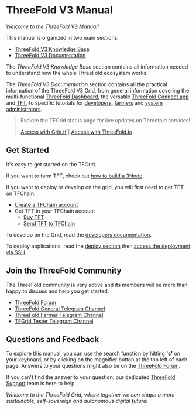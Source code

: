 # ThreeFold V3 Manual

*Welcome to the ThreeFold V3 Manual!*

This manual is organized in two main sections: 

- [ThreeFold V3 Knowledge Base](../knowledge_base/knowledge_base.md)
- [ThreeFold V3 Documentation](../documentation/documentation.md)

The *ThreeFold V3 Knowledge Base* section contains all information needed to understand how the whole ThreeFold ecosystem works. 

The *ThreeFold V3 Documentation* section contains all the practical information of the ThreeFold V3 Grid, from general information covering the multi-functional [ThreeFold Dashboard](../documentation/dashboard/dashboard.md), the versatile [ThreeFold Connect app](../documentation/tfconnect/tfconnect_toc.md) and [TFT](../documentation/threefold_token/threefold_token.md), to specific tutorials for [developers](../documentation/developers/developers.md), [farmers](../documentation/farmers/farmers.md) and [system administrators](../documentation/system_administrators/system_administrators.md).

> Explore the TFGrid status page for live updates on Threefold services!
> 
> [Access with Grid.tf](https://status.grid.tf) | [Access with ThreeFold.io](https://status.threefold.io)

## Get Started

It's easy to get started on the TFGrid. 

If you want to farm TFT, check out [how to build a 3Node](../documentation/farmers/3node_building/3node_building.md). 

If you want to deploy or develop on the grid, you will first need to get TFT on TFChain:

- [Create a TFChain account](../documentation/dashboard/wallet_connector.md)
- Get TFT in your TFChain account
  - [Buy TFT](../documentation/threefold_token/buy_sell_tft/buy_sell_tft.md)
  - [Send TFT to TFChain](../documentation/threefold_token/tft_bridges/tft_bridges.md)

To develop on the Grid, read the [developers documentation](../documentation/developers/developers.md).

To deploy applications, read the [deploy section](../documentation/dashboard/deploy/deploy.md) then [access the deployment via SSH](../documentation/system_administrators/getstarted/ssh_guide/ssh_guide.md).

## Join the ThreeFold Community

The ThreeFold community is very active and its members will be more than happy to discuss and help you get started.

* [ThreeFold Forum](https://forum.threefold.io/)
* [ThreeFold General Telegram Channel](https://t.me/threefold)
* [ThreeFold Farmer Telegram Channel](https://t.me/threefoldfarmers)
* [TFGrid Tester Telegram Channel](https://t.me/threefoldtesting)

## Questions and Feedback

To explore this manual, you can use the search function by hitting **'s'** on your keyboard, or by clicking on the magnifier button at the top left of each page. Answers to your questions might also be on the [ThreeFold Forum](https://forum.threefold.io/).

If you can't find the answer to your question, our dedicated [ThreeFold Support](https://threefoldfaq.crisp.help/en/) team is here to help.

*Welcome to the ThreeFold Grid, where together we can shape a more sustainable, self-sovereign and autonomous digital future!*
